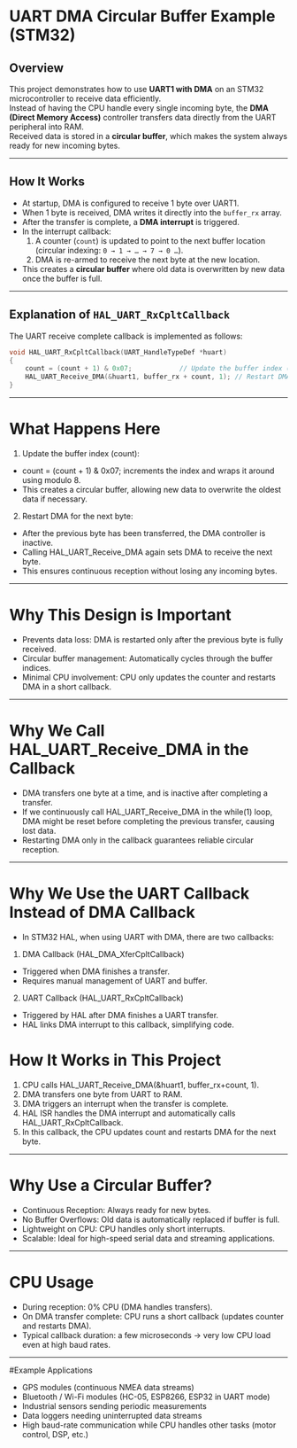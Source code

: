 # UART DMA Circular Buffer Example (STM32)

## Overview
This project demonstrates how to use **UART1 with DMA** on an STM32 microcontroller to receive data efficiently.  
Instead of having the CPU handle every single incoming byte, the **DMA (Direct Memory Access)** controller transfers data directly from the UART peripheral into RAM.  
Received data is stored in a **circular buffer**, which makes the system always ready for new incoming bytes.

---

## How It Works
- At startup, DMA is configured to receive 1 byte over UART1.  
- When 1 byte is received, DMA writes it directly into the `buffer_rx` array.  
- After the transfer is complete, a **DMA interrupt** is triggered.  
- In the interrupt callback:
  1. A counter (`count`) is updated to point to the next buffer location (circular indexing: `0 → 1 → … → 7 → 0 …`).
  2. DMA is re-armed to receive the next byte at the new location.
- This creates a **circular buffer** where old data is overwritten by new data once the buffer is full.

---

## Explanation of `HAL_UART_RxCpltCallback`

The UART receive complete callback is implemented as follows:

```c
void HAL_UART_RxCpltCallback(UART_HandleTypeDef *huart)
{	
    count = (count + 1) & 0x07;            // Update the buffer index (circular indexing)
    HAL_UART_Receive_DMA(&huart1, buffer_rx + count, 1); // Restart DMA for the next byte
}
```

---

# What Happens Here

1. Update the buffer index (count):

- count = (count + 1) & 0x07; increments the index and wraps it around using modulo 8.
- This creates a circular buffer, allowing new data to overwrite the oldest data if necessary.
  
2. Restart DMA for the next byte:
- After the previous byte has been transferred, the DMA controller is inactive.
- Calling HAL_UART_Receive_DMA again sets DMA to receive the next byte.
- This ensures continuous reception without losing any incoming bytes.

---

# Why This Design is Important
- Prevents data loss: DMA is restarted only after the previous byte is fully received.
- Circular buffer management: Automatically cycles through the buffer indices.
- Minimal CPU involvement: CPU only updates the counter and restarts DMA in a short callback.

---

# Why We Call HAL_UART_Receive_DMA in the Callback
- DMA transfers one byte at a time, and is inactive after completing a transfer.
- If we continuously call HAL_UART_Receive_DMA in the while(1) loop, DMA might be reset before completing the previous transfer, causing lost data.
- Restarting DMA only in the callback guarantees reliable circular reception.

---

# Why We Use the UART Callback Instead of DMA Callback

- In STM32 HAL, when using UART with DMA, there are two callbacks:
1. DMA Callback (HAL_DMA_XferCpltCallback)
- Triggered when DMA finishes a transfer.
- Requires manual management of UART and buffer.

2. UART Callback (HAL_UART_RxCpltCallback)
- Triggered by HAL after DMA finishes a UART transfer.
- HAL links DMA interrupt to this callback, simplifying code.

# How It Works in This Project
1. CPU calls HAL_UART_Receive_DMA(&huart1, buffer_rx+count, 1).
2. DMA transfers one byte from UART to RAM.
3. DMA triggers an interrupt when the transfer is complete.
4. HAL ISR handles the DMA interrupt and automatically calls HAL_UART_RxCpltCallback.
5. In this callback, the CPU updates count and restarts DMA for the next byte.

---

# Why Use a Circular Buffer?
- Continuous Reception: Always ready for new bytes.
- No Buffer Overflows: Old data is automatically replaced if buffer is full.
- Lightweight on CPU: CPU handles only short interrupts.
- Scalable: Ideal for high-speed serial data and streaming applications.

---

# CPU Usage
- During reception: 0% CPU (DMA handles transfers).
- On DMA transfer complete: CPU runs a short callback (updates counter and restarts DMA).
- Typical callback duration: a few microseconds → very low CPU load even at high baud rates.

---

#Example Applications
- GPS modules (continuous NMEA data streams)
- Bluetooth / Wi-Fi modules (HC-05, ESP8266, ESP32 in UART mode)
- Industrial sensors sending periodic measurements
- Data loggers needing uninterrupted data streams
- High baud-rate communication while CPU handles other tasks (motor control, DSP, etc.)
